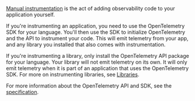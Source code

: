 [Manual instrumentation](/docs/concepts/instrumentation/manual/) is the act
of adding observability code to your application yourself.

If you're instrumenting an application, you need to use the OpenTelemetry SDK
for your language. You'll then use the SDK to initialize OpenTelemetry and the
API to instrument your code. This will emit telemetry from your app, and any
library you installed that also comes with instrumentation.

If you're instrumenting a library, only install the OpenTelemetry API package
for your language. Your library will not emit telemetry on its own. It will only
emit telemetry when it is part of an application that uses the OpenTelemetry
SDK. For more on instrumenting libraries, see
[Libraries](/docs/concepts/instrumentation/libraries/).

For more information about the OpenTelemetry API and SDK, see the
[specification](/docs/specs/otel/).
